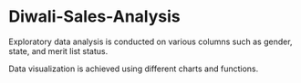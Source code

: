 # Diwali-Sales-Analysis

Exploratory data analysis is conducted on various columns such as gender, state, and merit list status.

Data visualization is achieved using different charts and functions.
